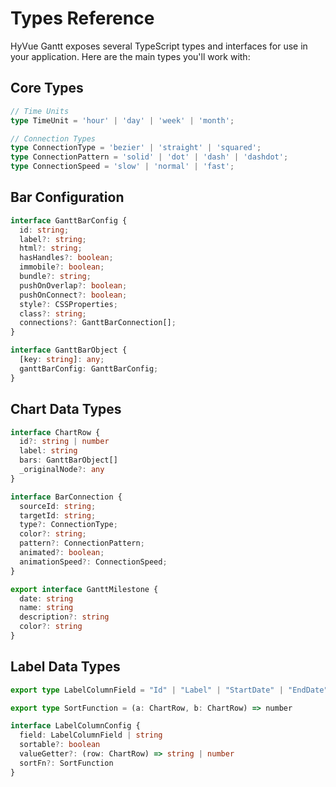# Types Reference

HyVue Gantt exposes several TypeScript types and interfaces for use in your application. Here are the main types you'll work with:

## Core Types

```typescript
// Time Units
type TimeUnit = 'hour' | 'day' | 'week' | 'month';

// Connection Types
type ConnectionType = 'bezier' | 'straight' | 'squared';
type ConnectionPattern = 'solid' | 'dot' | 'dash' | 'dashdot';
type ConnectionSpeed = 'slow' | 'normal' | 'fast';
```

## Bar Configuration

```typescript
interface GanttBarConfig {
  id: string;
  label?: string;
  html?: string;
  hasHandles?: boolean;
  immobile?: boolean;
  bundle?: string;
  pushOnOverlap?: boolean;
  pushOnConnect?: boolean;
  style?: CSSProperties;
  class?: string;
  connections?: GanttBarConnection[];
}

interface GanttBarObject {
  [key: string]: any;
  ganttBarConfig: GanttBarConfig;
}
```

## Chart Data Types

```typescript
interface ChartRow {
  id?: string | number
  label: string
  bars: GanttBarObject[]
  _originalNode?: any
}

interface BarConnection {
  sourceId: string;
  targetId: string;
  type?: ConnectionType;
  color?: string;
  pattern?: ConnectionPattern;
  animated?: boolean;
  animationSpeed?: ConnectionSpeed;
}

export interface GanttMilestone {
  date: string
  name: string
  description?: string
  color?: string
}
```
## Label Data Types

```typescript
export type LabelColumnField = "Id" | "Label" | "StartDate" | "EndDate" | "Duration"

export type SortFunction = (a: ChartRow, b: ChartRow) => number

interface LabelColumnConfig {
  field: LabelColumnField | string
  sortable?: boolean
  valueGetter?: (row: ChartRow) => string | number
  sortFn?: SortFunction
}
```